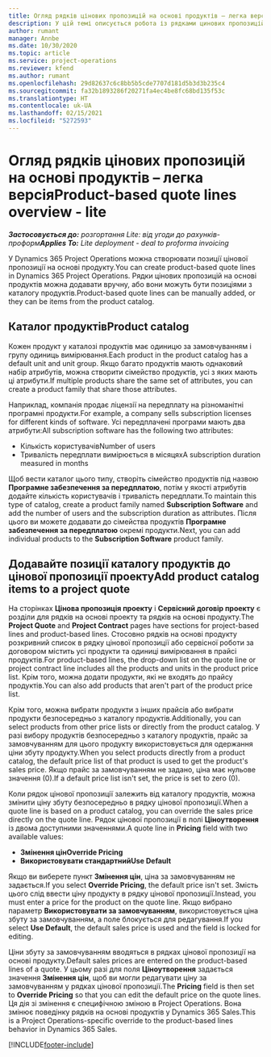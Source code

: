 ```yaml
---
title: Огляд рядків цінових пропозицій на основі продуктів – легка версія
description: У цій темі описується робота із рядками цинових пропозицій на основі продуктів.
author: rumant
manager: Annbe
ms.date: 10/30/2020
ms.topic: article
ms.service: project-operations
ms.reviewer: kfend
ms.author: rumant
ms.openlocfilehash: 29d82637c6c8bb5b5cde7707d181d5b3d3b235c4
ms.sourcegitcommit: fa32b1893286f20271fa4ec4be8fc68bd135f53c
ms.translationtype: HT
ms.contentlocale: uk-UA
ms.lasthandoff: 02/15/2021
ms.locfileid: "5272593"
---
```

# <a name="product-based-quote-lines-overview---lite"></a><span data-ttu-id="c9532-103">Огляд рядків цінових пропозицій на основі продуктів – легка версія</span><span class="sxs-lookup"><span data-stu-id="c9532-103">Product-based quote lines overview - lite</span></span>

<span data-ttu-id="c9532-104">_**Застосовується до:** розгортання Lite: від угоди до рахунків-проформ_</span><span class="sxs-lookup"><span data-stu-id="c9532-104">_**Applies To:** Lite deployment - deal to proforma invoicing_</span></span>

<span data-ttu-id="c9532-105">У Dynamics 365 Project Operations можна створювати позиції цінової пропозиції на основі продукту.</span><span class="sxs-lookup"><span data-stu-id="c9532-105">You can create product-based quote lines in Dynamics 365 Project Operations.</span></span> <span data-ttu-id="c9532-106">Рядки цінових пропозицій на основі продуктів можна додавати вручну, або вони можуть бути позиціями з каталогу продуктів.</span><span class="sxs-lookup"><span data-stu-id="c9532-106">Product-based quote lines can be manually added, or they can be items from the product catalog.</span></span>

## <a name="product-catalog"></a><span data-ttu-id="c9532-107">Каталог продуктів</span><span class="sxs-lookup"><span data-stu-id="c9532-107">Product catalog</span></span>

<span data-ttu-id="c9532-108">Кожен продукт у каталозі продуктів має одиницю за замовчуванням і групу одиниць вимірювання.</span><span class="sxs-lookup"><span data-stu-id="c9532-108">Each product in the product catalog has a default unit and unit group.</span></span> <span data-ttu-id="c9532-109">Якщо багато продуктів мають однаковий набір атрибутів, можна створити сімейство продуктів, усі з яких мають ці атрибути.</span><span class="sxs-lookup"><span data-stu-id="c9532-109">If multiple products share the same set of attributes, you can create a product family that share those attributes.</span></span> 

<span data-ttu-id="c9532-110">Наприклад, компанія продає ліцензії на передплату на різноманітні програмні продукти.</span><span class="sxs-lookup"><span data-stu-id="c9532-110">For example, a company sells subscription licenses for different kinds of software.</span></span> <span data-ttu-id="c9532-111">Усі передплачені програми мають два атрибути:</span><span class="sxs-lookup"><span data-stu-id="c9532-111">All subscription software has the following two attributes:</span></span>

- <span data-ttu-id="c9532-112">Кількість користувачів</span><span class="sxs-lookup"><span data-stu-id="c9532-112">Number of users</span></span>
- <span data-ttu-id="c9532-113">Тривалість передплати вимірюється в місяцях</span><span class="sxs-lookup"><span data-stu-id="c9532-113">A subscription duration measured in months</span></span>

<span data-ttu-id="c9532-114">Щоб вести каталог цього типу, створіть сімейство продуктів під назвою **Програмне забезпечення за передплатою**, потім у якості атрибутів додайте кількість користувачів і тривалість передплати.</span><span class="sxs-lookup"><span data-stu-id="c9532-114">To maintain this type of catalog, create a product family named **Subscription Software** and add the number of users and the subscription duration as attributes.</span></span> <span data-ttu-id="c9532-115">Після цього ви можете додавати до сімейства продуктів **Програмне забезпечення за передплатою** окремі продукти.</span><span class="sxs-lookup"><span data-stu-id="c9532-115">Next, you can add individual products to the **Subscription Software** product family.</span></span>

## <a name="add-product-catalog-items-to-a-project-quote"></a><span data-ttu-id="c9532-116">Додавайте позиції каталогу продуктів до цінової пропозиції проекту</span><span class="sxs-lookup"><span data-stu-id="c9532-116">Add product catalog items to a project quote</span></span>

<span data-ttu-id="c9532-117">На сторінках **Цінова пропозиція проекту** і **Сервісний договір проекту** є розділи для рядків на основі проекту та рядків на основі продукту.</span><span class="sxs-lookup"><span data-stu-id="c9532-117">The **Project Quote** and **Project Contract** pages have sections for project-based lines and product-based lines.</span></span> <span data-ttu-id="c9532-118">Стосовно рядків на основі продукту розкривний список в рядку цінової пропозиції або сервісної роботи за договором містить усі продукти та одиниці вимірювання в прайсі продуктів.</span><span class="sxs-lookup"><span data-stu-id="c9532-118">For product-based lines, the drop-down list on the quote line or project contract line includes all the products and units in the product price list.</span></span> <span data-ttu-id="c9532-119">Крім того, можна додати продукти, які не входять до прайсу продуктів.</span><span class="sxs-lookup"><span data-stu-id="c9532-119">You can also add products that aren't part of the product price list.</span></span>

<span data-ttu-id="c9532-120">Крім того, можна вибрати продукти з інших прайсів або вибрати продукти безпосередньо з каталогу продуктів.</span><span class="sxs-lookup"><span data-stu-id="c9532-120">Additionally, you can select products from other price lists or directly from the product catalog.</span></span> <span data-ttu-id="c9532-121">У разі вибору продуктів безпосередньо з каталогу продуктів, прайс за замовчуванням для цього продукту використовується для одержання ціни збуту продукту.</span><span class="sxs-lookup"><span data-stu-id="c9532-121">When you select products directly from a product catalog, the default price list of that product is used to get the product's sales price.</span></span> <span data-ttu-id="c9532-122">Якщо прайс за замовчуванням не задано, ціна має нульове значення (0).</span><span class="sxs-lookup"><span data-stu-id="c9532-122">If a default price list isn't set, the price is set to zero (0).</span></span>

<span data-ttu-id="c9532-123">Коли рядок цінової пропозиції залежить від каталогу продуктів, можна змінити ціну збуту безпосередньо в рядку цінової пропозиції.</span><span class="sxs-lookup"><span data-stu-id="c9532-123">When a quote line is based on a product catalog, you can override the sales price directly on the quote line.</span></span> <span data-ttu-id="c9532-124">Рядок цінової пропозиції в полі **Ціноутворення** із двома доступними значеннями.</span><span class="sxs-lookup"><span data-stu-id="c9532-124">A quote line in **Pricing** field with two available values:</span></span>

- <span data-ttu-id="c9532-125">**Змінення цін**</span><span class="sxs-lookup"><span data-stu-id="c9532-125">**Override Pricing**</span></span>
- <span data-ttu-id="c9532-126">**Використовувати стандартний**</span><span class="sxs-lookup"><span data-stu-id="c9532-126">**Use Default**</span></span>

<span data-ttu-id="c9532-127">Якщо ви виберете пункт **Змінення цін**, ціна за замовчуванням не задається.</span><span class="sxs-lookup"><span data-stu-id="c9532-127">If you select **Override Pricing**, the default price isn't set.</span></span> <span data-ttu-id="c9532-128">Змість цього слід ввести ціну продукту в рядку цінової пропозиції.</span><span class="sxs-lookup"><span data-stu-id="c9532-128">Instead, you must enter a price for the product on the quote line.</span></span> <span data-ttu-id="c9532-129">Якщо вибрано параметр **Використовувати за замовчуванням**, використовується ціна збуту за замовчуванням, а поле блокується для редагування.</span><span class="sxs-lookup"><span data-stu-id="c9532-129">If you select **Use Default**, the default sales price is used and the field is locked for editing.</span></span>

<span data-ttu-id="c9532-130">Ціни збуту за замовчуванням вводяться в рядках цінової пропозиції на основі продукту.</span><span class="sxs-lookup"><span data-stu-id="c9532-130">Default sales prices are entered on the product-based lines of a quote.</span></span> <span data-ttu-id="c9532-131">У цьому разі для поля **Ціноутворення** задається значення **Змінення цін**, щоб ви могли редагувати ціну за замовчуванням у рядках цінової пропозиції.</span><span class="sxs-lookup"><span data-stu-id="c9532-131">The **Pricing** field is then set to **Override Pricing** so that you can edit the default price on the quote lines.</span></span> <span data-ttu-id="c9532-132">Ця дія зі змінення є специфічною зміною в Project Operations. Вона змінює поведінку рядків на основі продуктів у Dynamics 365 Sales.</span><span class="sxs-lookup"><span data-stu-id="c9532-132">This is a Project Operations-specific override to the product-based lines behavior in Dynamics 365 Sales.</span></span>


[!INCLUDE[footer-include](../../includes/footer-banner.md)]